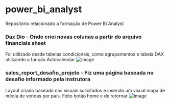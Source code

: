 # power_bi_analyst

Repositório relacionado a formação de Power BI Analyst


### Dax Dio - Onde criei novas colunas a partir do arquivo financials sheet
Foi utilizado desde tabelas condicionais, como agrupamentos e tabela DAX utilizando a função Autocalendar
![image](https://github.com/user-attachments/assets/770ca60e-8120-412e-a6c9-ada3d0397df4)

### sales_report_desafio_projeto - Fiz uma página baseada no desafio informado pela instrutora
Layout criado baseado nos visuais solicitados e inserido um visual mapa de média de vendas por país.
Feito botão home e de retornar
![image](https://github.com/user-attachments/assets/89524628-fe07-4dec-832e-470332e572c8)

